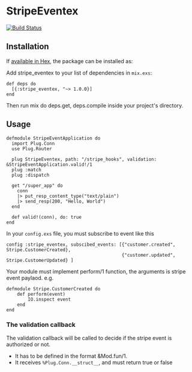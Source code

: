 # StripeEventex
[![Build Status](https://travis-ci.com/Birdly/birdly-api-2.svg?token=JhpP82VZrtp2xXfLPy5P&branch=master)](https://travis-ci.com/Birdly/birdly-api-2)

## Installation

If [available in Hex](https://hex.pm/docs/publish), the package can be installed as:

Add stripe_eventex to your list of dependencies in `mix.exs`:

    def deps do
      [{:stripe_eventex, "~> 1.0.0}]
    end
    
Then run mix do deps.get, deps.compile inside your project's directory.

## Usage

    defmodule StripeEventApplication do
      import Plug.Conn
      use Plug.Router

      plug StripeEventex, path: "/stripe_hooks", validation: &StripeEventApplication.valid!/1
      plug :match
      plug :dispatch

      get "/super_app" do
        conn
        |> put_resp_content_type("text/plain")
        |> send_resp(200, "Hello, World")
      end

      def valid!(conn), do: true
    end
    
In your `config.exs` file, you must subscribe to event like this
    
    config :stripe_eventex, subscibed_events: [{"customer.created", Stripe.CustomerCreated},
                                               {"customer.updated", Stripe.CustomerUpdated} ]

Your module must implement perform/1 function, the arguments is stripe event paylaod.
e.g.

    defmodule Stripe.CustomerCreated do
        def perform(event)
            IO.inspect event
        end
    end

### The validation callback

The validation callback will be called to decide if the stripe event is authorized or not.

- It has to be defined in the format &Mod.fun/1.
- It receives `%Plug.Conn.__struct__`, and must return true or false
